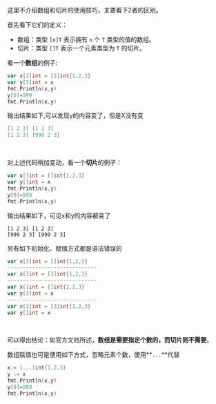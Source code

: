 这里不介绍数组和切片的使用技巧，主要看下2者的区别。

首先看下它们的定义：

- 数组：类型 `[n]T` 表示拥有 `n` 个 `T` 类型的值的数组。
- 切片：类型 `[]T` 表示一个元素类型为 `T` 的切片。

看一个**数组**的例子:

```go
var x[3]int = [3]int{1,2,3}
var y[3]int = x
fmt.Println(x,y)
y[0]=999
fmt.Println(x,y)　
```

输出结果如下,可以发现y的内容变了，但是X没有变
```go
[1 2 3] [1 2 3]
[1 2 3] [999 2 3]
```
<br/>

对上述代码稍加变动，看一个**切片**的例子：

```go
var x[]int = []int{1,2,3}
var y[]int = x
fmt.Println(x,y)
y[0]=999
fmt.Println(x,y)　　
```

输出结果如下，可见x和y的内容都变了

```
[1 2 3] [1 2 3]
[999 2 3] [999 2 3]
```

另有如下初始化、赋值方式都是语法错误的

```go
var x[3]int = []int{1,2,3}
-----------------------------
var x[]int = [3]int{1,2,3}
-----------------------------
var x[]int = []int{1,2,3}
var y[3]int = x
-----------------------------
var x[3]int = [3]int{1,2,3}
var y[]int = x
```

 <br/>

可以得出结论：如官方文档所述，**数组是需要指定个数的，而切片则不需要**。

数组赋值也可是使用如下方式，忽略元素个数，使用**`...`**代替

```go
x:= [...]int{1,2,3}
y := x
fmt.Println(x,y)
y[0]=999
fmt.Println(x,y)
```
